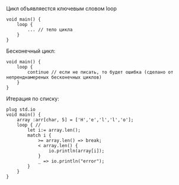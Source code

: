 Цикл объявляестся ключевым словом loop

```
void main() {
    loop {
        ... // тело цикла
    }
}
```

Бесконечный цикл:

```
void main() {
    loop {
        continue // если не писать, то будет ошибка (сделано от непренднамереных бесконечных циклов)
    }
}
```
Итерация по списку:
```
plug std.io
void main() {
    array :arr[char, 5] = ['H','e','l','l','o'];
    loop { //
        let i:= array.len();
        match i {
            >= array.len() => break;
            < array.len() {
                io.println(array[i]);
            }
            _ => io.println("error");
        }
    }
}
```
